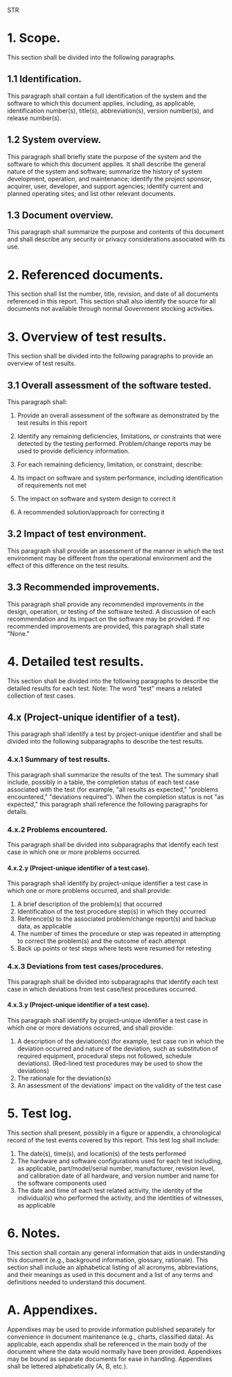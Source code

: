 



STR



# 1.	Scope. 
This section shall be divided into the following paragraphs.

## 1.1		Identification.
This paragraph shall contain a full identification of the system and the software to which this document applies, including, as applicable, identification number(s), title(s), abbreviation(s), version number(s), and release number(s).

## 1.2		System overview.
This paragraph shall briefly state the purpose of the system and the software to which this document applies. It shall describe the general nature of the system and software; summarize the history of system development, operation, and maintenance; identify the project sponsor, acquirer, user, developer, and support agencies; identify current and planned operating sites; and list other relevant documents.

## 1.3		Document overview.
This paragraph shall summarize the purpose and contents of this document and shall describe any security or privacy considerations associated with its use.

# 2.	Referenced documents.
This section shall list the number, title, revision, and date of all documents referenced in this report. This section shall also identify the source for all documents not available through normal Government stocking activities.

# 3.	Overview of test results. 
This section shall be divided into the following paragraphs to provide an overview of test results.

## 3.1		Overall assessment of the software tested. 
This paragraph shall:

1. Provide an overall assessment of the software as demonstrated by the test results in this report
1. Identify any remaining deficiencies, limitations, or constraints that were detected by the testing performed. Problem/change reports may be used to provide deficiency information.
1. For each remaining deficiency, limitation, or constraint, describe:

1. Its impact on software and system performance, including identification of requirements not met
1. The impact on software and system design to correct it
1. A recommended solution/approach for correcting it





## 3.2		Impact of test environment.
This paragraph shall provide an assessment of the manner in which the test environment may be different from the operational environment and the effect of this difference on the test results.

## 3.3		Recommended improvements.
This paragraph shall provide any recommended improvements in the design, operation, or testing of the software tested. A discussion of each recommendation and its impact on the software may be provided. If no recommended improvements are provided, this paragraph shall state "None."

# 4.	Detailed test results.
This section shall be divided into the following paragraphs to describe the detailed results for each test. Note: The word "test" means a related collection of test cases.

## 4.x		(Project-unique identifier of a test).
This paragraph shall identify a test by project-unique identifier and shall be divided into the following subparagraphs to describe the test results.

### 4.x.1		Summary of test results. 
This paragraph shall summarize the results of the test. The summary shall include, possibly in a table, the completion status of each test case associated with the test (for example, "all results as expected," "problems encountered," "deviations required"). When the completion status is not "as expected," this paragraph shall reference the following paragraphs for details.

### 4.x.2		Problems encountered. 
This paragraph shall be divided into subparagraphs that identify each test case in which one or more problems occurred.

#### 4.x.2.y	(Project-unique identifier of a test case).
This paragraph shall identify by project-unique identifier a test case in which one or more problems occurred, and shall provide:

1. A brief description of the problem(s) that occurred
1. Identification of the test procedure step(s) in which they occurred
1. Reference(s) to the associated problem/change report(s) and backup data, as applicable
1. The number of times the procedure or step was repeated in attempting to correct the problem(s) and the outcome of each attempt 
1. Back up points or test steps where tests were resumed for retesting



### 4.x.3		Deviations from test cases/procedures.
This paragraph shall be divided into subparagraphs that identify each test case in which deviations from test case/test procedures occurred.

#### 4.x.3.y	(Project-unique identifier of a test case). 
This paragraph shall identify by project-unique identifier a test case in which one or more deviations occurred, and shall provide:

1. A description of the deviation(s) (for example, test case run in which the deviation occurred and nature of the deviation, such as substitution of required equipment, procedural steps not followed, schedule deviations). (Red-lined test procedures may be used to show the deviations)
1. The rationale for the deviation(s)
1. An assessment of the deviations' impact on the validity of the test case



# 5.	Test log.
This section shall present, possibly in a figure or appendix, a chronological record of the test events covered by this report. This test log shall include: 

1. The date(s), time(s), and location(s) of the tests performed
1. The hardware and software configurations used for each test including, as applicable, part/model/serial number, manufacturer, revision level, and calibration date of all hardware, and version number and name for the software components used
1. The date and time of each test related activity, the identity of the individual(s) who performed the activity, and the identities of witnesses, as applicable



# 6.	Notes.
This section shall contain any general information that aids in understanding this document (e.g., background information, glossary, rationale). This section shall include an alphabetical listing of all acronyms, abbreviations, and their meanings as used in this document and a list of any terms and definitions needed to understand this document.

# A.	Appendixes.
Appendixes may be used to provide information published separately for convenience in document maintenance (e.g., charts, classified data). As applicable, each appendix shall be referenced in the main body of the document where the data would normally have been provided. Appendixes may be bound as separate documents for ease in handling. Appendixes shall be lettered alphabetically (A, B, etc.).

# 


# 


# 


# 


# 


# 





